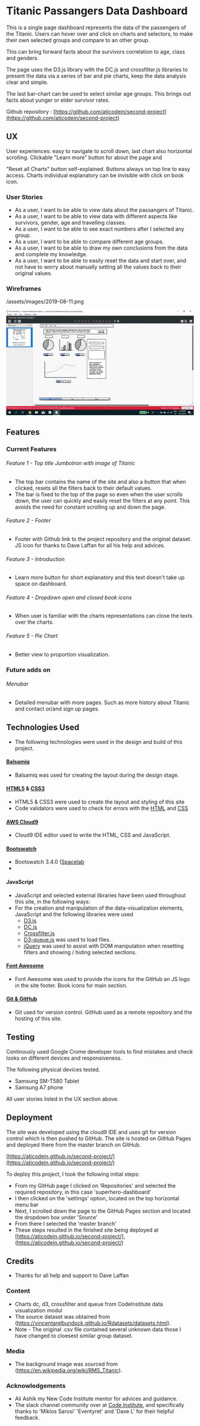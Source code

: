 # Titanic Passangers Data Dashboard 

This is a single page dashboard represents the data of the passengers of the Titanic. Users can hover over and click on charts and selectors,
to make their own selected groups and compare to an other group. 

This can bring forward facts about the survivors correlation to age, class and genders.

The page uses the D3.js library with the DC.js and crossfilter.js libraries to present the data via a series of bar and pie charts, keep the data analysis clear and simple.

The last bar-chart can be used to select similar age groups. This brings out facts about yunger or elder survivor rates.

Github repository : [https://github.com/aticodein/second-project](https://github.com/aticodein/second-project)

## UX
 
 User experiences: easy to navigate to scroll down, last chart also horizontal scrolling. Clickable "Learn more" button for about the page and
 
 "Reset all Charts" button self-explained. Buttons always on top line to easy access. Charts individual explanatory can be invisible with click on book icon.  
 
 ### User Stories
 
 * As a user, I want to be able to view data about the passangers of Titanic.
 * As a user, I want to be able to view data with different aspects like survivors, gender, age and travelling classes.
 * As a user, I want to be able to see exact numbers after I selected any group.
 * As a user, I want to be able to compare different age groups.
 * As a user, I want to be able to draw my own conclusions from the data and complete my knowledge.
 * As a user, I want to be able to easily reset the data and start over, and not have to worry about manually setting all the values back to their original values.
 
### Wireframes
/assets/images/2019-08-11.png

![Alt text](/assets/images/2019-08-11.png?raw=true "Title")
 
## Features

### Current Features
###### Feature 1 - Top title Jumbotron with image of Titanic
* The top bar contains the name of the site and also a button that when clicked, resets all the filters back to their default values.
* The bar is fixed to the top of the page so even when the user scrolls down, the user can quickly and easily reset the filters at any point. This avoids the need for constant scrolling up and down the page.

###### Feature 2 - Footer
* Footer with Github link to the project repository and the original dataset. JS icon for thanks to Dave Laffan for all his help and advices.

###### Feature 3 - Introduction
* Learn more button for short explanatory and this text doesn't take up space on dashboard.

###### Feature 4 - Dropdown open and closed book icons
* When user is familiar with the charts representations can close the texts over the charts.


###### Feature 5 - Pie Chart
* Better view to proportion visualization.

### Future adds on

###### Menubar
* Detailed menubar with more pages. Such as more history about Titanic and contact or/and sign up pages. 

## Technologies Used

* The following technologies were used in the design and build of this project.

#### [Balsamiq](https://balsamiq.com/) 
- Balsamiq was used for creating the layout during the design stage.

#### [HTML5](https://www.w3.org/TR/html/) & [CSS3](https://www.w3.org/Style/CSS/)
- HTML5 & CSS3 were used to create the layout and styling of this site
- Code validators were used to check for errors with the [HTML](https://validator.w3.org/) and [CSS](https://jigsaw.w3.org/css-validator/)

#### [AWS Cloud9](https://www.awseducate.com/student/s/awssite)
- Cloud9 IDE editor used to write the HTML, CSS and JavaScript.

#### [Bootswatch](https://bootswatch.com/3/)
- Bootswatch 3.4.0 ([Spacelab](https://bootswatch/3.4.0/spacelab/) 
- 
#### JavaScript
* JavaScript and selected external libraries have been used throughout this site, in the following ways:
* For the creation and manipulation of the data-visualization elements, JavaScript and the following libraries were used
    * [D3.js](https://cdnjs.cloudflare.com/ajax/libs/d3/3.5.17/d3.min.js)
    * [DC.js](https://cdnjs.cloudflare.com/ajax/libs/dc/2.1.8/dc.min.js)
    * [Crossfilter.js](https://cdnjs.cloudflare.com/ajax/libs/crossfilter/1.3.12/crossfilter.js)
    * [D3-queue.js](https://cdnjs.cloudflare.com/ajax/libs/queue-async/1.0.7/queue.min.js) was used to load files.
    * [jQuery](https://code.jquery.com/jquery-3.2.1.min.js) was used to assist with DOM manipulation when resetting filters and showing / hiding selected sections.


#### [Font Awesome](https://origin.fontawesome.com/)
- Font Awesome was used to provide the icons for the GitHub an JS logo in the site footer. Book icons for main section.

#### [Git & GitHub](https://github.com/)
- Git used for version control. GitHub used as a remote repository and the hosting of this site.


## Testing ####

Continously used Google Crome developer tools to find mistakes and check looks on different devices and responsiveness.

The following physical devices tested.
- Samsung SM-T580 Tablet
- Samsung A7 phone


All user stories listed in the UX section above. 

## Deployment ####

The site was developed using the cloud9 IDE and uses git for version control which is then pushed to GitHub. The site is hosted on GitHub Pages and deployed there from the master branch on GitHub.

[https://aticodein.github.io/second-project/](https://aticodein.github.io/second-project/)

To deploy this project, I took the following initial steps:
- From my GitHub page I clicked on 'Repositories' and selected the required repository, in this case 'superhero-dashboard'
- I then clicked on the 'settings' option, located on the top horizontal menu bar
- Next, I scrolled down the page to the GitHub Pages section and located the dropdown box under 'Source'
- From there I selected the 'master branch'
- These steps resulted in the finished site being deployed at [https://aticodein.github.io/second-project/], (https://aticodein.github.io/second-project/)

## Credits

- Thanks for all help and support to Dave Laffan 

### Content
- Charts dc, d3, crossfilter and queue from CodeInstitute data visualization modul 
- The source dataset was obtained from (https://vincentarelbundock.github.io/Rdatasets/datasets.html).
- Note - The original .csv file contained several unknown data those I have changed to cloesest similar group dataset.


### Media
- The background image was sourced from (https://en.wikipedia.org/wiki/RMS_Titanic).

### Acknowledgements ####
- Ali Ashik my New Code Institute mentor for advices and guidance.
- The slack channel community over at [Code Institute](https://codeinstitute.net/), and specifically thanks to 'Miklos Sarosi' 'Eventyret' and 'Dave L' for their helpful feedback.